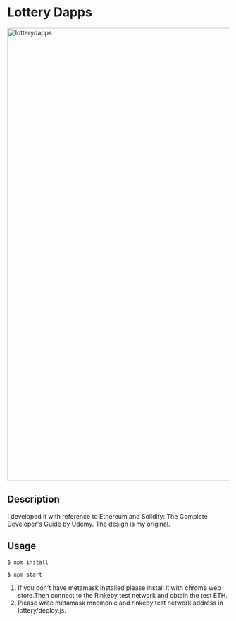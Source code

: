 Lottery Dapps
====

<img width="1028" alt="lotterydapps" src="https://user-images.githubusercontent.com/29084519/47326181-83daca00-d6a2-11e8-8300-3e06d8398b4b.png">

## Description
I developed it with reference to Ethereum and Solidity: The Complete Developer's Guide by Udemy.
The design is my original.

## Usage

`$ npm install`

`$ npm start`

1. If you don't have metamask installed please install it with chrome web store.Then connect to the Rinkeby test network and obtain the test ETH.
2. Please write metamask mnemonic and rinkeby test network address in lottery/deploy.js.
